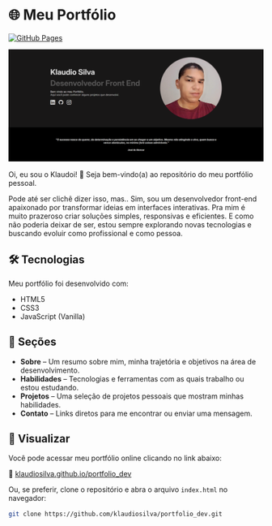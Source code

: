 # 🌐 Meu Portfólio

[![GitHub Pages](https://img.shields.io/badge/online-portfolio-blue?logo=github)](https://klaudiosilva.github.io/portfolio_dev/)

![Preview do Portfólio](./img/preview.png)

Oi, eu sou o Klaudoi! 👋 Seja bem-vindo(a) ao repositório do meu portfólio pessoal.

Pode até ser clichê dizer isso, mas.. Sim, sou um desenvolvedor front-end apaixonado por transformar ideias em interfaces interativas. Pra mim é muito prazeroso criar soluções simples, responsivas e eficientes. E como não poderia deixar de ser, estou sempre explorando novas tecnologias e buscando evoluir como profissional e como pessoa.

## 🛠 Tecnologias

Meu portfólio foi desenvolvido com:

- HTML5  
- CSS3  
- JavaScript (Vanilla)

## 📌 Seções

- **Sobre** – Um resumo sobre mim, minha trajetória e objetivos na área de desenvolvimento.  
- **Habilidades** – Tecnologias e ferramentas com as quais trabalho ou estou estudando.  
- **Projetos** – Uma seleção de projetos pessoais que mostram minhas habilidades.  
- **Contato** – Links diretos para me encontrar ou enviar uma mensagem.

## 🚀 Visualizar

Você pode acessar meu portfólio online clicando no link abaixo:

🔗 [klaudiosilva.github.io/portfolio_dev](https://klaudiosilva.github.io/portfolio_dev/#portfolio)

Ou, se preferir, clone o repositório e abra o arquivo `index.html` no navegador:

```bash
git clone https://github.com/klaudiosilva/portfolio_dev.git

